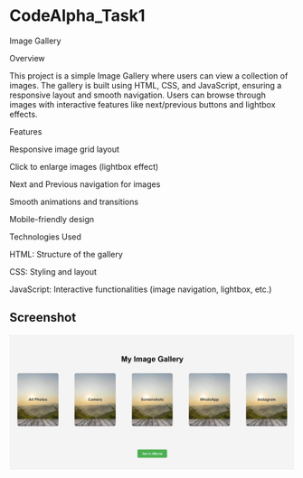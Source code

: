 # CodeAlpha_Task1

Image Gallery

Overview

This project is a simple Image Gallery where users can view a collection of images. The gallery is built using HTML, CSS, and JavaScript, ensuring a responsive layout and smooth navigation. Users can browse through images with interactive features like next/previous buttons and lightbox effects.

Features

Responsive image grid layout

Click to enlarge images (lightbox effect)

Next and Previous navigation for images

Smooth animations and transitions

Mobile-friendly design

Technologies Used

HTML: Structure of the gallery

CSS: Styling and layout

JavaScript: Interactive functionalities (image navigation, lightbox, etc.)

## Screenshot
![Image Gallery Preview](images/screenshot.png)

